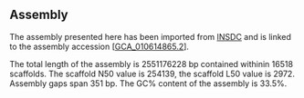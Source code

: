 **Assembly**
--------

The assembly presented here has been imported from [INSDC](http://www.insdc.org) and is linked to the assembly accession [[GCA\_010614865.2](http://www.ebi.ac.uk/ena/data/view/GCA_010614865.2)].

The total length of the assembly is 2551176228 bp contained withinin 16518 scaffolds.
The scaffold N50 value is 254139, the scaffold L50 value is 2972.
Assembly gaps span 351 bp. The GC% content of the assembly is 33.5%.
